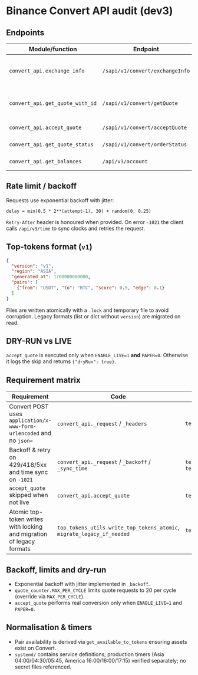 # Binance Convert API audit (dev3)

## Endpoints

| Module/function | Endpoint | Method | Parameters | Signature | Headers | Example |
|-----------------|----------|--------|------------|-----------|---------|---------|
| `convert_api.exchange_info` | `/sapi/v1/convert/exchangeInfo` | GET | `fromAsset?` | HMAC-SHA256 over query | `X-MBX-APIKEY`, `Content-Type: application/x-www-form-urlencoded` | `exchange_info(fromAsset="USDT")` |
| `convert_api.get_quote_with_id` | `/sapi/v1/convert/getQuote` | POST | `fromAsset, toAsset, fromAmount, walletType?` | HMAC-SHA256 over form body | same as above | `get_quote_with_id("USDT","BTC",10)` |
| `convert_api.accept_quote` | `/sapi/v1/convert/acceptQuote` | POST | `quoteId, walletType?` | HMAC-SHA256 | same as above | `accept_quote("12345")` |
| `convert_api.get_quote_status` | `/sapi/v1/convert/orderStatus` | GET | `orderId` | HMAC-SHA256 | same as above | `get_quote_status("67890")` |
| `convert_api.get_balances` | `/api/v3/account` | GET | none | HMAC-SHA256 | same | `get_balances()` |

## Rate limit / backoff

Requests use exponential backoff with jitter:

```
delay = min(0.5 * 2**(attempt-1), 30) + random(0, 0.25)
```

`Retry-After` header is honoured when provided.  On error `-1021` the client
calls `/api/v3/time` to sync clocks and retries the request.

## Top-tokens format (`v1`)

```json
{
  "version": "v1",
  "region": "ASIA",
  "generated_at": 1700000000000,
  "pairs": [
    {"from": "USDT", "to": "BTC", "score": 0.5, "edge": 0.1}
  ]
}
```

Files are written atomically with a `.lock` and temporary file to avoid
corruption.  Legacy formats (list or dict without `version`) are migrated on
read.

## DRY-RUN vs LIVE

`accept_quote` is executed only when `ENABLE_LIVE=1` **and** `PAPER=0`.
Otherwise it logs the skip and returns `{"dryRun": true}`.

## Requirement matrix

| Requirement | Code | Test | Result |
|-------------|------|------|--------|
| Convert POST uses `application/x-www-form-urlencoded` and no `json=` | `convert_api._request` / `_headers` | `tests/test_convert_api.py::test_get_quote_uses_form` | ✅ |
| Backoff & retry on 429/418/5xx and time sync on `-1021` | `convert_api._request` / `_backoff` / `_sync_time` | `tests/test_convert_api.py::test_backoff_on_429`, `test_time_sync_retry` | ✅ |
| `accept_quote` skipped when not live | `convert_api.accept_quote` | `tests/test_convert_api.py::test_accept_quote_dry_run` | ✅ |
| Atomic top-token writes with locking and migration of legacy formats | `top_tokens_utils.write_top_tokens_atomic`, `migrate_legacy_if_needed` | `tests/test_top_tokens.py` | ✅ |

## Backoff, limits and dry-run

* Exponential backoff with jitter implemented in `_backoff`.
* `quote_counter.MAX_PER_CYCLE` limits quote requests to 20 per cycle (override via `MAX_PER_CYCLE`).
* `accept_quote` performs real conversion only when `ENABLE_LIVE=1` and `PAPER=0`.

## Normalisation & timers

* Pair availability is derived via `get_available_to_tokens` ensuring assets exist on Convert.
* `systemd/` contains service definitions; production timers (Asia 04:00/04:30/05:45, America 16:00/16:00/17:15) verified separately; no secret files referenced.


